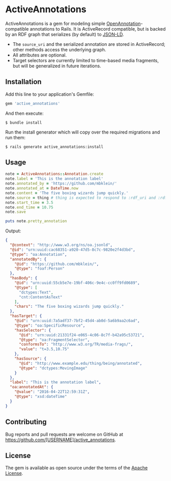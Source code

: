 # ActiveAnnotations

ActiveAnnotations is a gem for modeling simple [OpenAnnotation](http://www.openannotation.org/)-compatible annotations to Rails. It is ActiveRecord compatible, but is backed by an RDF graph that serializes (by default) to [JSON-LD](http://json-ld.org/).

* The `source_uri` and the serialized annotation are stored in ActiveRecord; other methods access the underlying graph.
* All attributes are optional.
* Target selectors are currently limited to time-based media fragments, but will be generalized in future iterations.

## Installation

Add this line to your application's Gemfile:

```ruby
gem 'active_annotations'
```

And then execute:

    $ bundle install

Run the install generator which will copy over the required migrations and run them:

    $ rails generate active_annotations:install
    
## Usage

```ruby
note = ActiveAnnotations::Annotation.create
note.label = 'This is the annotation label'
note.annotated_by = 'https://github.com/mbklein/'
note.annotated_at = DateTime.now
note.content = 'The five boxing wizards jump quickly.'
note.source = thing # thing is expected to respond to :rdf_uri and :rdf_type
note.start_time = 3.5
note.end_time = 10.75
note.save

puts note.pretty_annotation
```
Output:
```json
{
  "@context": "http://www.w3.org/ns/oa.jsonld",
  "@id": "urn:uuid:cac68351-a920-47d5-8c7c-9820e2f4d3bd",
  "@type": "oa:Annotation",
  "annotatedBy": {
    "@id": "https://github.com/mbklein/",
    "@type": "foaf:Person"
  },
  "hasBody": {
    "@id": "urn:uuid:55cb5e7e-19bf-406c-9e4c-cc0ff9fd0689",
    "@type": [
      "dctypes:Text",
      "cnt:ContentAsText"
    ],
    "chars": "The five boxing wizards jump quickly."
  },
  "hasTarget": {
    "@id": "urn:uuid:7a5adf37-7bf2-45d4-ab0d-5a6b9aa2c6ad",
    "@type": "oa:SpecificResource",
    "hasSelector": {
      "@id": "urn:uuid:21331f24-e065-4c06-8c7f-b42a95c53721",
      "@type": "oa:FragmentSelector",
      "conformsTo": "http://www.w3.org/TR/media-frags/",
      "value": "t=3.5,10.75"
    },
    "hasSource": {
      "@id": "http://www.example.edu/thing/being/annotated",
      "@type": "dctypes:MovingImage"
    }
  },
  "label": "This is the annotation label",
  "oa:annotatedAt": {
    "@value": "2016-04-22T12:59:31Z",
    "@type": "xsd:dateTime"
  }
}
```

## Contributing

Bug reports and pull requests are welcome on GitHub at https://github.com/[USERNAME]/active_annotations.


## License

The gem is available as open source under the terms of the [Apache License](http://www.apache.org/licenses/LICENSE-2.0).
